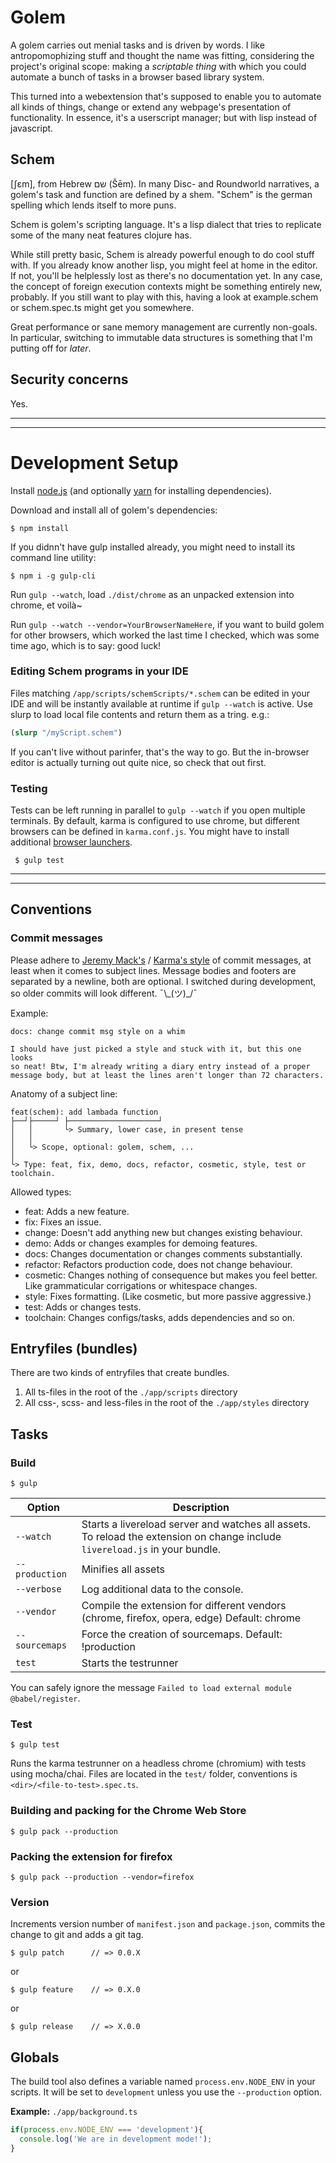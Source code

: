 # Golem

A golem carries out menial tasks and is driven by words. I like antropomophizing stuff and thought the name was fitting, considering the project's original scope: making a *scriptable thing* with which you could automate a bunch of tasks in a browser based library system.

This turned into a webextension that's supposed to enable you to automate all kinds of things, change or extend any webpage's presentation of functionality. In essence, it's a userscript manager; but with lisp instead of javascript.

## Schem
[ʃɛm], from Hebrew שם‎ (Šēm). In many Disc- and Roundworld narratives, a golem's task and function are defined by a shem. "Schem" is the german spelling which lends itself to more puns. 

Schem is golem's scripting language. It's a lisp dialect that tries to replicate some of the many neat features clojure has.

While still pretty basic, Schem is already powerful enough to do cool stuff with. If you already know another lisp, you might feel at home in the editor. If not, you'll be helplessly lost as there's no documentation yet. In any case, the concept of foreign execution contexts might be something entirely new, probably. If you still want to play with this, having a look at example.schem or schem.spec.ts might get you somewhere.

Great performance or sane memory management are currently non-goals. In particular, switching to immutable data structures is something that I'm putting off for *later*.

## Security concerns

Yes.
____________________________________________________________________________________
____________________________________________________________________________________

# Development Setup

Install [node.js](https://nodejs.org/en/) (and optionally [yarn](https://yarnpkg.com/en/docs/install) for installing dependencies).

Download and install all of golem's dependencies:

	$ npm install

If you didnn't have gulp installed already, you might need to install its command line utility:

    $ npm i -g gulp-cli

Run `gulp --watch`, load `./dist/chrome` as an unpacked extension into chrome, et voilà~


Run `gulp --watch --vendor=YourBrowserNameHere`, if you want to build golem for other browsers, which worked the last time I checked, which was some time ago, which is to say: good luck!


### Editing Schem programs in your IDE

Files matching `/app/scripts/schemScripts/*.schem` can be edited in your IDE and will be instantly available at runtime if `gulp --watch` is active. Use slurp to load local file contents and return them as a tring. e.g.:

```clojure
(slurp "/myScript.schem")
```

If you can't live without parinfer, that's the way to go. But the in-browser editor is actually turning out quite nice, so check that out first.

### Testing

Tests can be left running in parallel to `gulp --watch` if you open multiple terminals. By default, karma is configured to use chrome, but different browsers can be defined in `karma.conf.js`. You might have to install additional [browser launchers](http://karma-runner.github.io/2.0/config/browsers.html). 

     $ gulp test


____________________________________________________________________________________
____________________________________________________________________________________

## Conventions

### Commit messages

Please adhere to [Jeremy Mack's](https://seesparkbox.com/foundry/semantic_commit_messages) / [Karma's style](http://karma-runner.github.io/2.0/dev/git-commit-msg.html) of commit messages, at least when it comes to subject lines. Message bodies and footers are separated by a newline, both are optional. I switched during development, so older commits will look different. ¯\\\_(ツ)_/¯

Example:
```
docs: change commit msg style on a whim

I should have just picked a style and stuck with it, but this one looks
so neat! Btw, I'm already writing a diary entry instead of a proper
message body, but at least the lines aren't longer than 72 characters.
```

Anatomy of a subject line:
```
feat(schem): add lambada function
├──┘├─────┘ ├────────────────────┘
│   │       └> Summary, lower case, in present tense
│   │
│   └> Scope, optional: golem, schem, ...
│
└> Type: feat, fix, demo, docs, refactor, cosmetic, style, test or toolchain.
```

Allowed types:
* feat: Adds a new feature.
* fix: Fixes an issue.
* change: Doesn't add anything new but changes existing behaviour.
* demo: Adds or changes examples for demoing features.
* docs: Changes documentation or changes comments substantially.
* refactor: Refactors production code, does not change behaviour.
* cosmetic: Changes nothing of consequence but makes you feel better. Like grammaticular corrigations or whitespace changes. 
* style: Fixes formatting. (Like cosmetic, but more passive aggressive.)
* test: Adds or changes tests.
* toolchain: Changes configs/tasks, adds dependencies and so on.


## Entryfiles (bundles)

There are two kinds of entryfiles that create bundles.

1. All ts-files in the root of the `./app/scripts` directory
2. All css-, scss- and less-files in the root of the `./app/styles` directory

## Tasks

### Build

    $ gulp

| Option         | Description                                                                                                                                           |
|----------------|-------------------------------------------------------------------------------------------------------------------------------------------------------|
| `--watch`      | Starts a livereload server and watches all assets. <br>To reload the extension on change include `livereload.js` in your bundle.                      |
| `--production` | Minifies all assets                                                                                                                                   |
| `--verbose`    | Log additional data to the console.                                                                                                                   |
| `--vendor`     | Compile the extension for different vendors (chrome, firefox, opera, edge)  Default: chrome                                                           |
| `--sourcemaps` | Force the creation of sourcemaps. Default: !production                                                                                                |
| `test`         | Starts the testrunner                                                                                                                                 |

You can safely ignore the message `Failed to load external module @babel/register`.

### Test

    $ gulp test

Runs the karma testrunner on a headless chrome (chromium) with tests using mocha/chai.
Files are located in the `test/` folder, conventions is `<dir>/<file-to-test>.spec.ts`.

### Building and packing for the Chrome Web Store

    $ gulp pack --production

### Packing the extension for firefox

    $ gulp pack --production --vendor=firefox

### Version

Increments version number of `manifest.json` and `package.json`,
commits the change to git and adds a git tag.


    $ gulp patch      // => 0.0.X

or

    $ gulp feature    // => 0.X.0

or

    $ gulp release    // => X.0.0


## Globals

The build tool also defines a variable named `process.env.NODE_ENV` in your scripts. It will be set to `development` unless you use the `--production` option.


**Example:** `./app/background.ts`

```typescript
if(process.env.NODE_ENV === 'development'){
  console.log('We are in development mode!');
}
```
